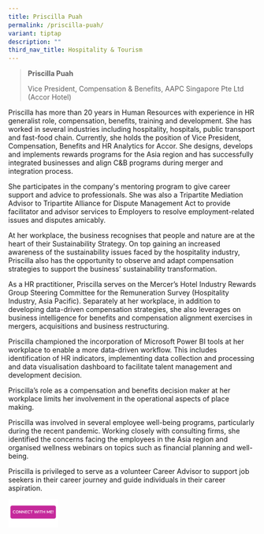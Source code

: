 ```yaml
---
title: Priscilla Puah
permalink: /priscilla-puah/
variant: tiptap
description: ""
third_nav_title: Hospitality & Tourism
---
```

<blockquote>
<p><strong>Priscilla Puah</strong>
</p>
<p>Vice President, Compensation &amp; Benefits, AAPC Singapore Pte Ltd (Accor
Hotel)</p>
<p></p>
</blockquote>
<p>Priscilla has more than 20 years in Human Resources with experience in
HR generalist role, compensation, benefits, training and development. She
has worked in several industries including hospitality, hospitals, public
transport and fast-food chain. Currently, she holds the position of Vice
President, Compensation, Benefits and HR Analytics for Accor. She designs,
develops and implements rewards programs for the Asia region and has successfully
integrated businesses and align C&amp;B programs during merger and integration
process.</p>
<p>She participates in the company's mentoring program to give career support
and advice to professionals. She was also a Tripartite Mediation Advisor
to Tripartite Alliance for Dispute Management Act to provide facilitator
and advisor services to Employers to resolve employment-related issues
and disputes amicably.</p>
<p>At her workplace, the business recognises that people and nature are at
the heart of their Sustainability Strategy. On top gaining an increased
awareness of the sustainability issues faced by the hospitality industry,
Priscilla also has the opportunity to observe and adapt compensation strategies
to support the business’ sustainability transformation.&nbsp;&nbsp;</p>
<p>As a HR practitioner, Priscilla serves on the Mercer’s Hotel Industry
Rewards Group Steering Committee for the Remuneration Survey (Hospitality
Industry, Asia Pacific). Separately at her workplace, in addition to developing
data-driven compensation strategies, she also leverages on business intelligence
for benefits and compensation alignment exercises in mergers, acquisitions
and business restructuring.</p>
<p>Priscilla championed the incorporation of Microsoft Power BI tools at
her workplace to enable a more data-driven workflow. This includes identification
of HR indicators, implementing data collection and processing and data
visualisation dashboard to facilitate talent management and development
decision.</p>
<p>Priscilla’s role as a compensation and benefits decision maker at her
workplace limits her involvement in the operational aspects of place making.</p>
<p>Priscilla was involved in several employee well-being programs, particularly
during the recent pandemic. Working closely with consulting firms, she
identified the concerns facing the employees in the Asia region and organised
wellness webinars on topics such as financial planning and well-being.</p>
<p>Priscilla is privileged to serve as a volunteer Career Advisor to support
job seekers in their career journey and guide individuals in their career
aspiration.</p>
<p></p><a class="isomer-image-wrapper" href="https://form.gov.sg/677f3c1044af8af5df7e1327"><img style="width: 20%;" height="auto" width="100%" alt="" src="/images/CONNECT_WITH_ME.png"></a>
<p></p>
